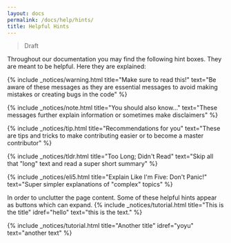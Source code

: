 ```yaml
---
layout: docs
permalink: /docs/help/hints/
title: Helpful Hints
---
```

> Draft

Throughout our documentation you may find the following hint boxes. They are meant to be helpful. Here they are explained:

{% include _notices/warning.html title="Make sure to read this!" text="Be aware of these messages as they are essential messages to avoid making mistakes or creating bugs in the code" %}

{% include _notices/note.html title="You should also know..." text="These messages further explain information or sometimes make disclaimers" %}

{% include _notices/tip.html title="Recommendations for you" text="These are tips and tricks to make contributing easier or to become a master contributor" %}

{% include _notices/tldr.html title="Too Long; Didn't Read" text="Skip all that &quot;long&quot; text and read a super short summary" %}

{% include _notices/eli5.html title="Explain Like I'm Five: Don't Panic!" text="Super simpler explanations of &quot;complex&quot; topics" %}


In order to unclutter the page content. Some of these helpful hints appear as buttons which can expand. {% include _notices/tutorial.html title="This is the title" idref="hello" text="this is the text." %}



{% include _notices/tutorial.html title="Another title" idref="yoyu" text="another text" %}
